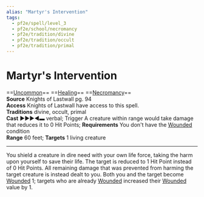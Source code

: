 ```yaml
---
alias: "Martyr's Intervention"
tags:
  - pf2e/spell/level_3
  - pf2e/school/necromancy
  - pf2e/tradition/divine
  - pf2e/tradition/occult
  - pf2e/tradition/primal
---
```


# Martyr's Intervention

==[Uncommon](../../../Traits/Uncommon.md)== ==[Healing](../../../Traits/Healing.md)== ==[Necromancy](../../../Traits/Necromancy.md)==  
__Source__ Knights of Lastwall pg. 94  
**Access** Knights of Lastwall have access to this spell.  
**Traditions** divine, occult, primal  
**Cast** ►►►◄▬ verbal; Trigger A creature within range would take damage that reduces it to 0 Hit Points; **Requirements** You don't have the [Wounded](../../../Conditions/Wounded.md) condition  
**Range** 60 feet; **Targets** 1 living creature

---

You shield a creature in dire need with your own life force, taking the harm upon yourself to save their life. The target is reduced to 1 Hit Point instead of 0 Hit Points. All remaining damage that was prevented from harming the target creature is instead dealt to you. Both you and the target become [Wounded](../../../Conditions/Wounded.md) 1; targets who are already [Wounded](../../../Conditions/Wounded.md) increased their [Wounded](../../../Conditions/Wounded.md) value by 1.
